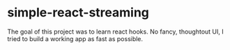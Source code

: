 # simple-react-streaming

The goal of this project was to learn react hooks. No fancy, thoughtout UI, I tried to build a working app as fast as possible.

